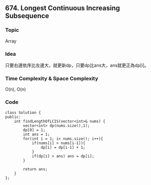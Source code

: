 ##  674. Longest Continuous Increasing Subsequence

### Topic
Array 

### Idea
只要右邊依序比左邊大，就更新dp，只要dp比ans大，ans就更正為dp[i]。

### Time Complexity & Space Complexity
O(n), O(n)

### Code
```
class Solution {
public:
    int findLengthOfLCIS(vector<int>& nums) {
        vector<int> dp(nums.size(),1);
        dp[0] = 1;
        int ans = 1;
        for(int i = 1; i< nums.size(); i++){
            if(nums[i] > nums[i-1]){
                dp[i] = dp[i-1] + 1;
            }
            if(dp[i] > ans) ans = dp[i];
        }

        return ans;
    }
};
```
